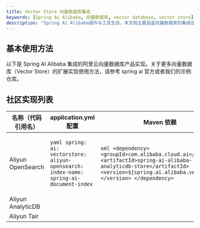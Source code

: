 ```yaml
---
title: Vector Store 向量数据库集成
keywords: [Spring Ai Alibaba, 向量数据库, vector database, vector store]
description: "Spring Ai Alibaba插件与工具生态，本文档主要涵盖向量数据库的集成适配于使用方法。"
---
```


## 基本使用方法

以下是 Spring AI Alibaba 集成的阿里云向量数据库产品实现。关于更多向量数据库（Vector Store）的扩展实现使用方法，请参考 spring ai 官方或者我们的示例仓库。

## 社区实现列表

| 名称（代码引用名） | application.yml 配置 | Maven 依赖 | 说明 |
| --- | --- | --- | --- |
| Aliyun OpenSearch | ```yaml spring:  ai:   vectorstore:     aliyun-opensearch:      index-name: spring-ai-document-index ```  | ```xml <dependency>   <groupId>com.alibaba.cloud.ai</groupId>   <artifactId>spring-ai-alibaba-analyticdb-store</artifactId>   <version>${spring.ai.alibaba.version}</version> </dependency> ```  | 阿里云OpenSearch向量检索版适配。<br/><br/>示例地址（如有） |
| Aliyun AnalyticDB | | | |
| Aliyun Tair | | | |
